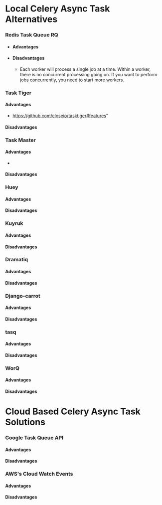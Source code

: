 # Local Celery Async Task Alternatives

### Redis Task Queue RQ
- #### Advantages

- #### Disadvantages
  - Each worker will process a single job at a time. Within a worker, there is no concurrent processing going on. If you want to perform jobs concurrently, you need to start more workers.

### Task Tiger
#### Advantages
- https://github.com/closeio/tasktiger#features"
#### Disadvantages

### Task Master
#### Advantages
- 
#### Disadvantages

### Huey
#### Advantages

#### Disadvantages

### Kuyruk
#### Advantages
#### Disadvantages

### Dramatiq
#### Advantages
#### Disadvantages

### Django-carrot
#### Advantages
#### Disadvantages

### tasq
#### Advantages
#### Disadvantages

### WorQ
#### Advantages
#### Disadvantages

# Cloud Based Celery Async Task Solutions

### Google Task Queue API
#### Advantages
#### Disadvantages

### AWS's Cloud Watch Events
#### Advantages
#### Disadvantages
